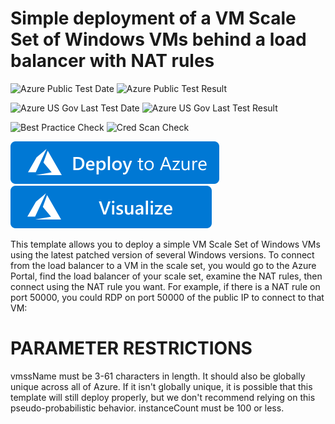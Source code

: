 # Simple deployment of a VM Scale Set of Windows VMs behind a load balancer with NAT rules

![Azure Public Test Date](https://azurequickstartsservice.blob.core.windows.net/badges/201-vmss-windows-nat/PublicLastTestDate.svg)
![Azure Public Test Result](https://azurequickstartsservice.blob.core.windows.net/badges/201-vmss-windows-nat/PublicDeployment.svg)

![Azure US Gov Last Test Date](https://azurequickstartsservice.blob.core.windows.net/badges/201-vmss-windows-nat/FairfaxLastTestDate.svg)
![Azure US Gov Last Test Result](https://azurequickstartsservice.blob.core.windows.net/badges/201-vmss-windows-nat/FairfaxDeployment.svg)

![Best Practice Check](https://azurequickstartsservice.blob.core.windows.net/badges/201-vmss-windows-nat/BestPracticeResult.svg)
![Cred Scan Check](https://azurequickstartsservice.blob.core.windows.net/badges/201-vmss-windows-nat/CredScanResult.svg)

[![Deploy To Azure](https://raw.githubusercontent.com/Azure/azure-quickstart-templates/master/1-CONTRIBUTION-GUIDE/images/deploytoazure.svg?sanitize=true)]("https://portal.azure.com/#create/Microsoft.Template/uri/https%3A%2F%2Fraw.githubusercontent.com%2FAzure%2Fazure-quickstart-templates%2Fmaster%2F201-vmss-windows-nat%2Fazuredeploy.json")  [![Visualize](https://raw.githubusercontent.com/Azure/azure-quickstart-templates/master/1-CONTRIBUTION-GUIDE/images/visualizebutton.svg?sanitize=true)]("http://armviz.io/#/?load=https%3A%2F%2Fraw.githubusercontent.com%2FAzure%2Fazure-quickstart-templates%2Fmaster%2F201-vmss-windows-nat%2Fazuredeploy.json")
    


    


This template allows you to deploy a simple VM Scale Set of Windows VMs using the latest patched version of several Windows versions. To connect from the load balancer to a VM in the scale set, you would go to the Azure Portal, find the load balancer of your scale set, examine the NAT rules, then connect using the NAT rule you want. For example, if there is a NAT rule on port 50000, you could RDP on port 50000 of the public IP to connect to that VM:

PARAMETER RESTRICTIONS
======================

vmssName must be 3-61 characters in length. It should also be globally unique across all of Azure. If it isn't globally unique, it is possible that this template will still deploy properly, but we don't recommend relying on this pseudo-probabilistic behavior.
instanceCount must be 100 or less.

